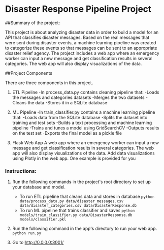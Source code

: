 # Disaster Response Pipeline Project

##Summary of the project:

This project is about analyzing disaster data in order to build a model for an API that classifies disaster messages. Based on the real messages that were sent during disaster events, a machine learning pipeline was created to categorize these events so that messages can be sent to an appropriate disaster relief agency.
The project includes a web app where an emergency worker can input a new message and get classification results in several categories. The web app will also display visualizations of the data. 

##Project Components

There are three components in this project.
1. ETL Pipeline
-In process_data.py contains cleaning pipeline that:
-Loads the messages and categories datasets
-Merges the two datasets
-Cleans the data
-Stores it in a SQLite database

2. ML Pipeline
-In train_classifier.py contains a machine learning pipeline that:
-Loads data from the SQLite database
-Splits the dataset into training and test sets
-Builds a text processing and machine learning pipeline
-Trains and tunes a model using GridSearchCV
-Outputs results on the test set
-Exports the final model as a pickle file

3. Flask Web App
A web app where an emergency worker can input a new message and get classification results in several categories. The web app will also display visualizations of the data.
Add data visualizations using Plotly in the web app. One example is provided for you
 

### Instructions:
1. Run the following commands in the project's root directory to set up your database and model.

    - To run ETL pipeline that cleans data and stores in database
        `python data/process_data.py data/disaster_messages.csv data/disaster_categories.csv data/DisasterResponse.db`
    - To run ML pipeline that trains classifier and saves
        `python models/train_classifier.py data/DisasterResponse.db models/classifier.pkl`

2. Run the following command in the app's directory to run your web app.
    `python run.py`

3. Go to http://0.0.0.0:3001/
